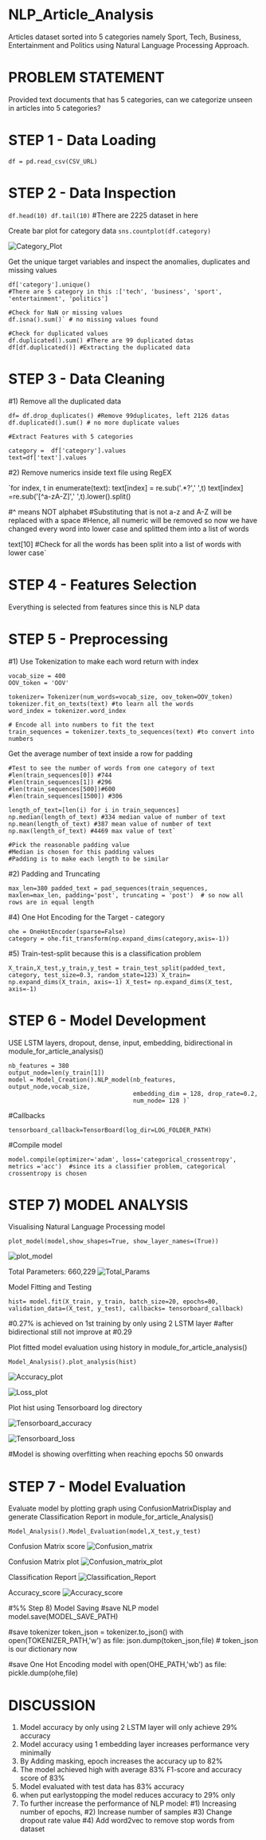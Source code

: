 # NLP_Article_Analysis
 Articles dataset sorted into 5 categories namely Sport, Tech, Business, Entertainment and Politics using Natural Language Processing Approach.

# PROBLEM STATEMENT
Provided text documents that has 5 categories, can we categorize unseen in articles into 5 categories?

# STEP 1 - Data Loading

`df = pd.read_csv(CSV_URL)` 

# STEP 2 - Data Inspection

`df.head(10)
df.tail(10)` #There are 2225 dataset in here

Create bar plot for category data
`sns.countplot(df.category)` 

![Category_Plot](statics/Category_data.png)

Get the unique target variables and inspect the anomalies, duplicates and missing values

```
df['category'].unique()  
#There are 5 category in this :['tech', 'business', 'sport', 'entertainment', 'politics']

#Check for NaN or missing values
df.isna().sum()` # no missing values found

#Check for duplicated values
df.duplicated().sum() #There are 99 duplicated datas 
df[df.duplicated()] #Extracting the duplicated data 
```

# STEP 3 - Data Cleaning

#1) Remove all the duplicated data
```
df= df.drop_duplicates() #Remove 99duplicates, left 2126 datas
df.duplicated().sum() # no more duplicate values

#Extract Features with 5 categories

category =  df['category'].values
text=df['text'].values 
```

#2) Remove numerics inside text file using RegEX

`for index, t in enumerate(text):
    text[index] = re.sub('.*?',' ',t)
    text[index] =re.sub('[^a-zA-Z]',' ',t).lower().split()

#^ means NOT alphabet
#Substituting that is not a-z and A-Z  will be replaced with a space
#Hence, all numeric will be removed so now we have changed every word into lower case and splitted them into a list of words

text[10] #Check for all the words has been split into a list of words with lower case`

# STEP 4 - Features Selection
Everything is selected from features since this is NLP data

# STEP 5 - Preprocessing

#1) Use Tokenization to make each word return with index

```
vocab_size = 400
OOV_token = 'OOV'

tokenizer= Tokenizer(num_words=vocab_size, oov_token=OOV_token)
tokenizer.fit_on_texts(text) #to learn all the words
word_index = tokenizer.word_index

# Encode all into numbers to fit the text
train_sequences = tokenizer.texts_to_sequences(text) #to convert into numbers
```

Get the average number of text inside a row for padding
```
#Test to see the number of words from one category of text
#len(train_sequences[0]) #744
#len(train_sequences[1]) #296
#len(train_sequences[500])#600
#len(train_sequences[1500]) #306

length_of_text=[len(i) for i in train_sequences]
np.median(length_of_text) #334 median value of number of text
np.mean(length_of_text) #387 mean value of number of text
np.max(length_of_text) #4469 max value of text`

#Pick the reasonable padding value
#Median is chosen for this padding values
#Padding is to make each length to be similar
```
#2) Padding and Truncating

`max_len=380
padded_text = pad_sequences(train_sequences, 
                            maxlen=max_len,
                            padding='post',
                            truncating = 'post')  # so now all rows are in equal length` 


#4) One Hot Encoding for the Target - category
```
ohe = OneHotEncoder(sparse=False)
category = ohe.fit_transform(np.expand_dims(category,axis=-1)) 
```

#5) Train-test-split because this is a classification problem

`X_train,X_test,y_train,y_test = train_test_split(padded_text,
                                                 category,
                                                 test_size=0.3,
                                                 random_state=123)
X_train= np.expand_dims(X_train, axis=-1)
X_test= np.expand_dims(X_test, axis=-1)`

# STEP 6 - Model Development
USE LSTM layers, dropout, dense, input, embedding, bidirectional in module_for_article_analysis()

```
nb_features = 380
output_node=len(y_train[1]) 
model = Model_Creation().NLP_model(nb_features, output_node,vocab_size, 
                                   embedding_dim = 128, drop_rate=0.2, 
                                   num_node= 128 )`
```
#Callbacks

`tensorboard_callback=TensorBoard(log_dir=LOG_FOLDER_PATH)`

#Compile model

`model.compile(optimizer='adam', loss='categorical_crossentropy', metrics ='acc') 
#since its a classifier problem, categorical crossentropy is chosen`

# STEP 7) MODEL ANALYSIS

Visualising Natural Language Processing model

`plot_model(model,show_shapes=True, show_layer_names=(True))`

![plot_model](statics/Model.png)

Total Parameters: 660,229
![Total_Params](statics/Total_Params.png)


Model Fitting and Testing

`hist= model.fit(X_train, y_train, batch_size=20, epochs=80, 
                validation_data=(X_test, y_test),
                callbacks= tensorboard_callback)`
                
#0.27% is achieved on 1st training by only using 2 LSTM layer
#after bidirectional still not improve at #0.29

Plot fitted model evaluation using history in module_for_article_analysis()

`Model_Analysis().plot_analysis(hist) `

![Accuracy_plot](statics/Accuracy_plot.png)

![Loss_plot](statics/Loss_plot.png)

Plot hist using Tensorboard log directory

![Tensorboard_accuracy](statics/Tensorboard_accuracy.png)

![Tensorboard_loss](statics/Tensorboard_loss.png)

#Model is showing overfitting when reaching epochs 50 onwards

# STEP 7 - Model Evaluation

Evaluate model by plotting graph using ConfusionMatrixDisplay and generate Classification Report in module_for_article_Analysis()

`Model_Analysis().Model_Evaluation(model,X_test,y_test)`

Confusion Matrix score
![Confusion_matrix](statics/Confusion_matrix.png)

Confusion Matrix plot
![Confusion_matrix_plot](statics/Confusion_matrix_plot.png)

Classification Report
![Classification_Report](statics/F1-score.png)

Accuracy_score
![Accuracy_score](statics/Accuracy_score.png)

#%% Step 8) Model Saving
#save NLP model
model.save(MODEL_SAVE_PATH)

#save tokenizer
token_json = tokenizer.to_json()
with open(TOKENIZER_PATH,'w') as file:
    json.dump(token_json,file) # token_json is our dictionary now

#save One Hot Encoding model
with open(OHE_PATH,'wb') as file:
    pickle.dump(ohe,file)

# DISCUSSION
1) Model accuracy by only using 2 LSTM layer will only achieve 29% accuracy
2) Model accuracy using 1 embedding layer increases performance very minimally
3) By Adding masking, epoch increases the accuracy up to 82%
4) The model achieved high with average 83% F1-score and accuracy score of 83%
5) Model evaluated with test data has 83% accuracy 
6) when put earlystopping the model reduces accuracy to 29% only
7) To further increase the performance of NLP model: 
    #1) Increasing number of epochs, 
    #2) Increase number of samples
    #3) Change dropout rate value
    #4) Add word2vec to remove stop words from dataset

